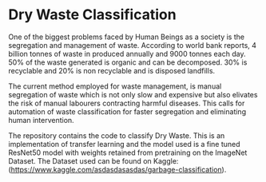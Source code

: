 # Dry Waste Classification
One of the biggest problems faced by Human Beings as a society is the segregation and management of waste. 
According to world bank reports, 4 billion tonnes of waste in produced annually and 9000 tonnes each day. 
50% of the waste generated is organic and can be decomposed. 30% is recyclable and 20% is non recyclable and is disposed landfills.

The current method employed for waste management, is manual segregation of waste which is not only slow and expensive but also elivates the risk of manual labourers contracting harmful diseases.
This calls for automation of waste classification for faster segregation and eliminating human intervention.

The repository contains the code to classify Dry Waste. This is an implementation of transfer learning and the model used is a fine tuned ResNet50 model with weights retained from pretraining on the ImageNet Dataset. 
The Dataset used can be found on Kaggle: (https://www.kaggle.com/asdasdasasdas/garbage-classification). 


